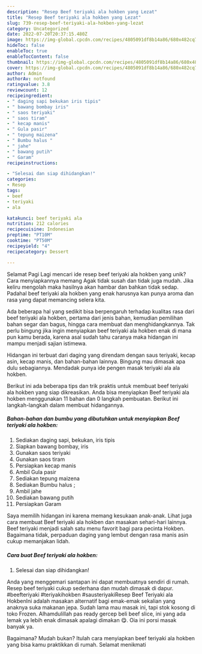 ```yaml
---
description: "Resep Beef teriyaki ala hokben yang Lezat"
title: "Resep Beef teriyaki ala hokben yang Lezat"
slug: 739-resep-beef-teriyaki-ala-hokben-yang-lezat
category: Uncategorized
date: 2022-07-20T20:37:15.480Z
image: https://img-global.cpcdn.com/recipes/4805091df8b14a86/680x482cq70/beef-teriyaki-ala-hokben-foto-resep-utama.jpg
hideToc: false
enableToc: true
enableTocContent: false
thumbnail: https://img-global.cpcdn.com/recipes/4805091df8b14a86/680x482cq70/beef-teriyaki-ala-hokben-foto-resep-utama.jpg
cover: https://img-global.cpcdn.com/recipes/4805091df8b14a86/680x482cq70/beef-teriyaki-ala-hokben-foto-resep-utama.jpg
author: Admin
authorAv: notfound
ratingvalue: 3.8
reviewcount: 12
recipeingredient:
- " daging sapi bekukan iris tipis"
- " bawang bombay iris"
- " saos teriyaki"
- " saos tiram"
- " kecap manis"
- " Gula pasir"
- " tepung maizena"
- " Bumbu halus "
- " jahe"
- " bawang putih"
- " Garam"
recipeinstructions:

- "Selesai dan siap dihidangkan!"
categories:
- Resep
tags:
- beef
- teriyaki
- ala

katakunci: beef teriyaki ala 
nutrition: 212 calories
recipecuisine: Indonesian
preptime: "PT10M"
cooktime: "PT50M"
recipeyield: "4"
recipecategory: Dessert

---
```



Selamat Pagi Lagi mencari ide resep beef teriyaki ala hokben yang unik? Cara menyiapkannya memang Agak tidak susah dan tidak juga mudah. Jika keliru mengolah maka hasilnya akan hambar dan bahkan tidak sedap. Padahal beef teriyaki ala hokben yang enak harusnya kan punya aroma dan rasa yang dapat memancing selera kita.


Ada beberapa hal yang sedikit bisa berpengaruh terhadap kualitas rasa dari beef teriyaki ala hokben, pertama dari jenis bahan, kemudian pemilihan bahan segar dan bagus, hingga cara membuat dan menghidangkannya. Tak perlu bingung jika ingin menyiapkan beef teriyaki ala hokben enak di mana pun kamu berada, karena asal sudah tahu caranya maka hidangan ini mampu menjadi sajian istimewa.

Hidangan ini terbuat dari daging yang direndam dengan saus teriyaki, kecap asin, kecap manis, dan bahan-bahan lainnya. Bingung mau dimasak apa dulu sebagiannya. Mendadak punya ide pengen masak teriyaki ala ala hokben.


Berikut ini ada beberapa tips dan trik praktis untuk membuat beef teriyaki ala hokben yang siap dikreasikan. Anda bisa menyiapkan Beef teriyaki ala hokben menggunakan 11 bahan dan 0 langkah pembuatan. Berikut ini langkah-langkah dalam membuat hidangannya.

<!--inarticleads1-->

##### Bahan-bahan dan bumbu yang dibutuhkan untuk menyiapkan Beef teriyaki ala hokben:

1. Sediakan  daging sapi, bekukan, iris tipis
1. Siapkan  bawang bombay, iris
1. Gunakan  saos teriyaki
1. Gunakan  saos tiram
1. Persiapkan  kecap manis
1. Ambil  Gula pasir
1. Sediakan  tepung maizena
1. Sediakan  Bumbu halus ;
1. Ambil  jahe
1. Sediakan  bawang putih
1. Persiapkan  Garam


Saya memilih hidangan ini karena memang kesukaan anak-anak. Lihat juga cara membuat Beef teriyaki ala hokben dan masakan sehari-hari lainnya. Beef teriyaki menjadi salah satu menu favorit bagi para pecinta Hokben. Bagaimana tidak, perpaduan daging yang lembut dengan rasa manis asin cukup memanjakan lidah. 

<!--inarticleads2-->

##### Cara buat Beef teriyaki ala hokben:


1. Selesai dan siap dihidangkan!

Anda yang menggemari santapan ini dapat membuatnya sendiri di rumah. Resep beef teriyaki cukup sederhana dan mudah dimasak di dapur. #beefteriyaki #teriyakihokben #sausteriyakiResep Beef Teriyaki ala HokbenIni adalah masakan alternatif bagi emak-emak sekalian yang anaknya suka makanan jepa. Sudah lama mau masak ini, tapi stok kosong di toko Frozen. Alhamdulillah pas ready gercep beli beef slice, ini yang ada lemak ya lebih enak dimasak apalagi dimakan 😋. Oia ini porsi masak banyak ya. 

Bagaimana? Mudah bukan? Itulah cara menyiapkan beef teriyaki ala hokben yang bisa kamu praktikkan di rumah. Selamat menikmati
